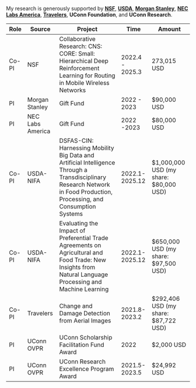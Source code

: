 My research is generously supported by [**NSF**](https://www.nsf.gov/), [**USDA**](https://www.usda.gov/), [**Morgan Stanley**](https://www.morganstanley.com/), [**NEC Labs America**](https://www.nec-labs.com/), [**Travelers**](https://www.travelers.com/), **UConn Foundation**, and **UConn Research**.

| Role   | Source            | Project | Time         | Amount        |
| -------- | -----------------------| ------------------------------------------------- |--------------|---------------|
| Co-PI | NSF | Collaborative Research: CNS: CORE: Small: Hierarchical Deep Reinforcement Learning for Routing in Mobile Wireless Networks | 2022.4 - 2025.3 | 273,015 USD |
| PI | Morgan Stanley | Gift Fund | 2022 - 2023 | $90,000 USD|
| PI | NEC Labs America | Gift Fund | 2022 -2023 | $80,000 USD |
| Co-PI | USDA-NIFA | DSFAS-CIN: Harnessing Mobility Big Data and Artificial Intelligence Through a Transdisciplinary Research Network in Food Production, Processing, and Consumption Systems | 2022.1-2025.12 | $1,000,000 USD (my share: $80,000 USD) |
| Co-PI | USDA-NIFA | Evaluating the Impact of Preferential Trade Agreements on Agricultural and Food Trade: New Insights from Natural Language Processing and Machine Learning | 2022.1-2025.12 | $650,000 USD (my share: $97,500 USD) |
| Co-PI | Travelers | Change and Damage Detection from Aerial Images | 2021.8-2023.2 | $292,406 USD (my share: $87,722 USD) |
| PI | UConn OVPR | UConn Scholarship Facilitation Fund Award | 2022 | $2,000 USD |
| PI | UConn OVPR | UConn Research Excellence Program Award | 2021.5-2023.5 | $24,992 USD |
